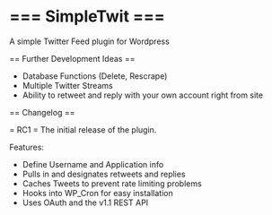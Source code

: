 === SimpleTwit ===
==========

A simple Twitter Feed plugin for Wordpress

== Further Development Ideas ==
* Database Functions (Delete, Rescrape)
* Multiple Twitter Streams
* Ability to retweet and reply with your own account right from site

== Changelog ==

= RC1 =
The initial release of the plugin.

Features:
* Define Username and Application info
* Pulls in and designates retweets and replies
* Caches Tweets to prevent rate limiting problems
* Hooks into WP_Cron for easy installation
* Uses OAuth and the v1.1 REST API